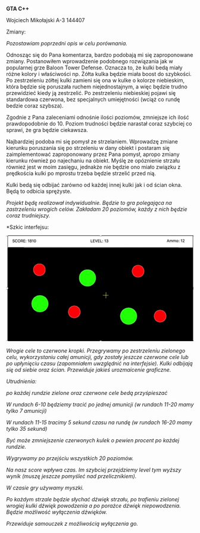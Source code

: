 **GTA C++**

Wojciech Mikołajski  A-3  144407

 

Zmiany:

*Pozostawiam  poprzedni opis w celu porównania.*

Odnosząc się do Pana komentarza, bardzo podobają mi się zaproponowane zmiany. Postanowiłem wprowadzenie podobnego rozwiązania jak w popularnej grze Baloon Tower Defense. Oznacza to, że kulki bedą miały różne kolory i właściwości np. Żółta kulka będzie miała boost do szybkości. Po zestrzeleniu zółtej kulki zamieni się ona w kulke o kolorze niebieskim, która będzie się poruszała ruchem niejednostajnym, a więc będzie trudno przewidzieć kiedy ją zestrzelić. Po zestrzeleniu niebieskiej pojawi się standardowa czerwona, bez specjalnych umiejętności (wciąż co rundę bedzie coraz szybsza).

Zgodnie z Pana zaleceniami odnośnie ilości poziomów, zmniejsze ich ilość prawdopodobnie do 10. Poziom trudności będzie narastał coraz szybciej co sprawi, że gra będzie ciekawsza.

Najbardziej podoba mi się pomysł ze strzelaniem. Wprowadzę zmiane kierunku poruszania się po strzeleniu w dany obiekt i postaram się zaimplementować zaproponowany przez Pana pomysł, apropo zmiany kierunku również po najechaniu na obiekt. Myślę ze opóznienie strzału również jest w moim zasięgu, jednakże nie będzie ono miało związku z prędkościa kulki po mprostu trzeba będzie strzelić przed nią.

Kulki bedą się odbijać zarówno od każdej innej kulki jak i od ścian okna. Będą to odbicia sprężyste.

 

*Projekt będę realizował indywidualnie. Będzie to gra polegająca na zastrzeleniu wrogich celów. Zakładam 20 poziomów, każdy z nich będzie coraz trudniejszy.*

*Szkic interfejsu: 

![](https://github.com/wujt89/GTACPP/blob/master/Makieta.jpg?raw=true)


*Wrogie cele to czerwone kropki. Przegrywamy po zestrzeleniu zielonego celu, wykorzystaniu całej amunicji, gdy zostały jeszcze czerwone cele lub po upłynięciu czasu (zapomniałem uwzględnić na interfejsie). Kulki odbijają się od siebie oraz ścian. Przewiduje jakieś urozmaicenie graficzne.*

*Utrudnienia:*

*po każdej rundzie zielone oraz czerwone cele bedą przyśpieszać*

*W rundach 6-10 będziemy tracić po jednej amunicji (w rundach 11-20 mamy tylko 7 amunicji)*

*W rundach 11-15 tracimy 5 sekund czasu na rundę (w rundach 16-20 mamy tylko 35 sekund)*

*Być może zmniejszenie czerwonych kulek o pewien procent po każdej rundzie.*

*Wygrywamy po przejściu wszystkich 20 poziomów.* 

*Na nasz score wpływa czas. Im szybciej przejdziemy level tym wyższy wynik (muszę jeszcze pomyśleć nad przelicznikiem).*

*W czasie gry używamy myszki.*

*Po każdym strzale będzie słychać dźwięk strzału, po trafieniu zielonej wrogiej kulki dźwięk powodzenia a po porażce dźwięk niepowodzenia. Będzie możliwość wyłączenia dźwięków.*

*Przewiduje samouczek z możliwością wyłączenia go.*

 

 

 

 

 
